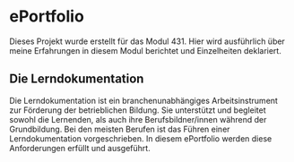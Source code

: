 # **ePortfolio**


Dieses Projekt wurde erstellt für das Modul 431.
Hier wird ausführlich über meine Erfahrungen in diesem Modul berichtet und Einzelheiten deklariert.

## Die Lerndokumentation

Die Lerndokumentation ist ein branchenunabhängiges Arbeitsinstrument zur Förderung der betrieblichen Bildung. Sie unterstützt und begleitet sowohl die Lernenden, als auch ihre Berufsbildner/innen während der Grundbildung. Bei den meisten Berufen ist das Führen einer Lerndokumentation vorgeschrieben. In diesem ePortfolio werden diese Anforderungen erfüllt und ausgeführt.
